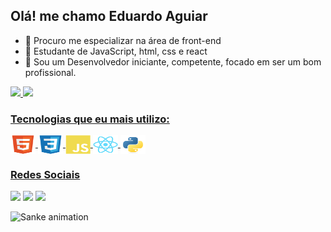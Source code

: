 ## Olá! me chamo Eduardo Aguiar

- 🔭 Procuro me especializar na área de front-end
- 🌱 Estudante de JavaScript, html, css e react
- 🤔  Sou um Desenvolvedor iniciante, competente, focado em ser um bom profissional.

<div>
  <a href="https://github.com/EduardoAguiar05">
  <img height="180em" src="https://github-readme-stats.vercel.app/api?username=EduardoAguiar05&show_icons=true&theme=cobalt"/>
  <img height="180em" src="https://github-readme-stats.vercel.app/api/top-langs/?username=EduardoAguiar05&layout=compact&theme=cobalt"/>
</div>

### Tecnologias que eu mais utilizo:

<div style="display: inline_block">
  <img align="center" alt="Eduardo-HTML" height="30" width="40" src="https://raw.githubusercontent.com/devicons/devicon/master/icons/html5/html5-original.svg">
  <img align="center" alt="Eduardo-CSS" height="30" width="40" src="https://raw.githubusercontent.com/devicons/devicon/master/icons/css3/css3-original.svg">
  <img align="center" alt="Eduardo-JavaScript" height="30" width="40" src="https://raw.githubusercontent.com/devicons/devicon/master/icons/javascript/javascript-plain.svg">
  <img align="center" alt="Eduardo-React" height="30" width="40" src="https://raw.githubusercontent.com/devicons/devicon/master/icons/react/react-original.svg">
  <img align="center" alt="Eduardo-Python" height="30" width="40" src="https://raw.githubusercontent.com/devicons/devicon/master/icons/python/python-original.svg">
</div>

### Redes Sociais

<div>
  <a href="https://www.linkedin.com/in/eduardo-aguiar-fontes-da-silva-26209a286/" target="_blank"><img src="https://img.shields.io/badge/-LinkedIn-%230077B5?style=for-the-badge&logo=linkedin&logoColor=white" target="_blank"></a>
  <a href = "eduardoaguiarfontes@gmail.com"><img src="https://img.shields.io/badge/-Gmail-%23333?style=for-the-badge&logo=gmail&logoColor=white" target="_blank"></a>
  <a href="https://www.instagram.com/duduaguiar05/" target="_blank"><img src="https://img.shields.io/badge/-Instagram-%23E4405F?style=for-the-badge&logo=instagram&logoColor=white" target="_blank"></a>
</div>

![Sanke animation](https://github.com/EduardoAguiar05/EduardoAguiar05/blob/github-contribution-grid-snake-svg)
